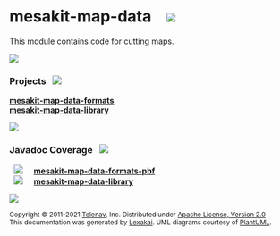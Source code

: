 [//]: # (start-user-text)



[//]: # (end-user-text)

# mesakit-map-data &nbsp;&nbsp; <img src="https://telenav.github.io/telenav-assets/images/icons//disks-32.png" srcset="https://telenav.github.io/telenav-assets/images/icons//disks-32-2x.png 2x"/>

This module contains code for cutting maps.

<img src="https://telenav.github.io/telenav-assets/images/separators/horizontal-line-512.png" srcset="https://telenav.github.io/telenav-assets/images/separators/horizontal-line-512-2x.png 2x"/>

[//]: # (start-user-text)



[//]: # (end-user-text)

### Projects <a name = "projects"></a> &nbsp; <img src="https://telenav.github.io/telenav-assets/images/icons/gears-32.png" srcset="https://telenav.github.io/telenav-assets/images/icons/gears-32-2x.png 2x"/>

[**mesakit-map-data-formats**](formats/README.md)  
[**mesakit-map-data-library**](library/README.md)  

<img src="https://telenav.github.io/telenav-assets/images/separators/horizontal-line-128.png" srcset="https://telenav.github.io/telenav-assets/images/separators/horizontal-line-128-2x.png 2x"/>

### Javadoc Coverage <a name = "javadoc-coverage"></a> &nbsp; <img src="https://telenav.github.io/telenav-assets/images/icons/bargraph-24.png" srcset="https://telenav.github.io/telenav-assets/images/icons/bargraph-24-2x.png 2x"/>

&nbsp; <img src="https://telenav.github.io/telenav-assets/images/meter/meter-50-96.png" srcset="https://telenav.github.io/telenav-assets/images/meter/meter-50-96-2x.png 2x"/>
 &nbsp; &nbsp; [**mesakit-map-data-formats-pbf**](formats/pbf/README.md)  
&nbsp; <img src="https://telenav.github.io/telenav-assets/images/meter/meter-50-96.png" srcset="https://telenav.github.io/telenav-assets/images/meter/meter-50-96-2x.png 2x"/>
 &nbsp; &nbsp; [**mesakit-map-data-library**](library/README.md)

[//]: # (start-user-text)



[//]: # (end-user-text)

<img src="https://telenav.github.io/telenav-assets/images/separators/horizontal-line-512.png" srcset="https://telenav.github.io/telenav-assets/images/separators/horizontal-line-512-2x.png 2x"/>

<sub>Copyright &#169; 2011-2021 [Telenav](https://telenav.com), Inc. Distributed under [Apache License, Version 2.0](LICENSE)</sub>  
<sub>This documentation was generated by [Lexakai](https://www.lexakai.org). UML diagrams courtesy of [PlantUML](https://plantuml.com).</sub>
